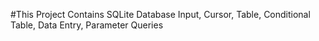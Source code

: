 #This Project Contains SQLite Database Input, Cursor, Table, Conditional Table, Data Entry, Parameter Queries

